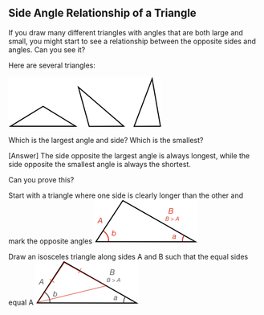 ## Side Angle Relationship of a Triangle

If you draw many different triangles with angles that are both large and small, you might start to see a relationship between the opposite sides and angles. Can you see it?

<hintLow>
Here are several triangles:

![](examples.png)
</hintLow>

<hint>Which is the largest angle and side? Which is the smallest?</hint>

<hintLow>[Answer]
The side opposite the largest angle is always longest, while the side opposite the smallest angle is always the shortest.
</hintLow>

Can you prove this?

<hintLow>Start with a triangle where one side is clearly longer than the other and mark the opposite angles
![](start.png)
</hintLow>

<hintLow>Draw an isosceles triangle along sides A and B such that the equal sides equal A
![](isosceles.png)
</hintLow>

<!-- This can be seen in more detail in this lesson's [Explanation](/Lessons/Math/Geometry_1/Equilateral/explanation/base?page=1)
 -->